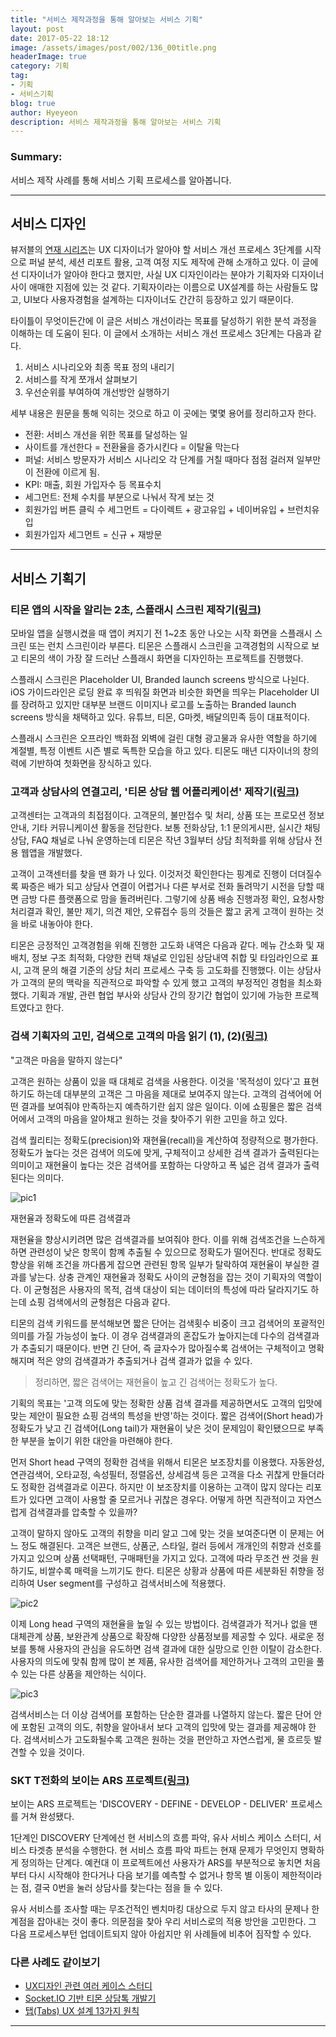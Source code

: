 ```yaml
---
title: "서비스 제작과정을 통해 알아보는 서비스 기획"
layout: post
date: 2017-05-22 18:12
image: /assets/images/post/002/136_00title.png
headerImage: true
category: 기획
tag:
- 기획
- 서비스기획
blog: true
author: Hyeyeon
description: 서비스 제작과정을 통해 알아보는 서비스 기획
---
```


### Summary:

서비스 제작 사례를 통해 서비스 기획 프로세스를 알아봅니다.

---

## 서비스 디자인

뷰저블의 [연재 시리즈](https://brunch.co.kr/@beusable/30)는 UX 디자이너가 알아야 할 서비스 개선 프로세스 3단계를 시작으로 퍼널 분석, 세션 리포트 활용, 고객 여정 지도 제작에 관해 소개하고 있다. 이 글에선 디자이너가 알아야 한다고 했지만, 사실 UX 디자인이라는 분야가 기획자와 디자이너 사이 애매한 지점에 있는 것 같다. 기획자이라는 이름으로 UX설계를 하는 사람들도 많고, UI보다 사용자경험을 설계하는 디자이너도 간간히 등장하고 있기 때문이다.

타이틀이 무엇이든간에 이 글은 서비스 개선이라는 목표를 달성하기 위한 분석 과정을 이해하는 데 도움이 된다. 이 글에서 소개하는 서비스 개선 프로세스 3단계는 다음과 같다.

1. 서비스 시나리오와 최종 목표 정의 내리기
2. 서비스를 작게 쪼개서 살펴보기
3. 우선순위를 부여하여 개선방안 실행하기

세부 내용은 원문을 통해 익히는 것으로 하고 이 곳에는 몇몇 용어를 정리하고자 한다.

* 전환: 서비스 개선을 위한 목표를 달성하는 일
* 사이트를 개선한다 = 전환율을 증가시킨다 = 이탈율 막는다
* 퍼널: 서비스 방문자가 서비스 시나리오 각 단계를 거칠 때마다 점점 걸러져 일부만이 전환에 이르게 됨.
* KPI: 매출, 회원 가입자수 등 목표수치
* 세그먼트: 전체 수치를 부분으로 나눠서 작게 보는 것
* 회원가입 버튼 클릭 수 세그먼트 = 다이렉트 + 광고유입 + 네이버유입 + 브런치유입
* 회원가입자 세그먼트 =  신규 + 재방문

---

## 서비스 기획기

### 티몬 앱의 시작을 알리는 2초, 스플래시 스크린 제작기[(링크)](http://tmondev.blog.me/220992527657)

모바일 앱을 실행시켰을 때 앱이 켜지기 전 1~2초 동안 나오는 시작 화면을 스플래시 스크린 또는 런치 스크린이라 부른다. 티몬은 스플래시 스크린을 고객경험의 시작으로 보고 티몬의 색이 가장 잘 드러난 스플래시 화면을 디자인하는 프로젝트를 진행했다.

스플래시 스크린은 Placeholder UI, Branded launch screens 방식으로 나뉜다. iOS 가이드라인은 로딩 완료 후 띄워질 화면과 비슷한 화면을 띄우는 Placeholder UI를 장려하고 있지만 대부분 브랜드 이미지나 로고를 노출하는 Branded launch screens 방식을 채택하고 있다. 유튜브, 티몬, G마켓, 배달의민족 등이 대표적이다.

스플래시 스크린은 오프라인 백화점 외벽에 걸린 대형 광고물과 유사한 역할을 하기에 계절별, 특정 이벤트 시즌 별로 독특한 모습을 하고 있다. 티몬도 매년 디자이너의 창의력에 기반하여 첫화면을 장식하고 있다.


### 고객과 상담사의 연결고리, '티몬 상담 웹 어플리케이션' 제작기[(링크)](http://tmondev.blog.me/220990918714)

고객센터는 고객과의 최접점이다. 고객문의, 불만접수 및 처리, 상품 또는 프로모션 정보 안내, 기타 커뮤니케이션 활동을 전담한다. 보통 전화상담, 1:1 문의게시판, 실시간 채팅상담, FAQ 채널로 나눠 운영하는데 티몬은 작년 3월부터 상담 최적화를 위해 상담사 전용 웹앱을 개발했다.

고객이 고객센터를 찾을 땐 화가 나 있다. 이것저것 확인한다는 핑계로 진행이 더뎌질수록 짜증은 배가 되고 상담사 연결이 어렵거나 다른 부서로 전화 돌려막기 시전을 당할 때면 금방 다른 플랫폼으로 맘을 돌려버린다. 그렇기에 상품 배송 진행과정 확인, 요청사항 처리결과 확인, 불만 제기, 의견 제안, 오류접수 등의 것들은 짧고 굵게 고객이 원하는 것을 바로 내놓아야 한다.

티몬은 긍정적인 고객경험을 위해 진행한 고도화 내역은 다음과 같다. 메뉴 간소화 및 재배치, 정보 구조 최적화, 다양한 컨택 채널로 인입된 상담내역 취합 및 타임라인으로 표시, 고객 문의 해결 기준의 상담 처리 프로세스 구축 등 고도화를 진행했다. 이는 상담사가 고객의 문의 맥락을 직관적으로 파악할 수 있게 했고 고객의 부정적인 경험을 최소화했다. 기획과 개발, 관련 협업 부사와 상담사 간의 장기간 협업이 있기에 가능한 프로젝트였다고 한다.

### 검색 기획자의 고민, 검색으로 고객의 마음 읽기 (1), (2)[(링크)](http://tmondev.blog.me/220957031204)

"고객은 마음을 말하지 않는다"

고객은 원하는 상품이 있을 때 대체로 검색을 사용한다. 이것을 '목적성이 있다'고 표현하기도 하는데 대부분의 고객은 그 마음을 제대로 보여주지 않는다. 고객의 검색어에 어떤 결과를 보여줘야 만족하는지 예측하기란 쉽지 않은 일이다. 이에 쇼핑몰은 짧은 검색어에서 고객의 마음을 알아채고 원하는 것을 찾아주기 위한 고민을 하고 있다.

검색 퀄리티는 정확도(precision)와 재현율(recall)을 계산하여 정량적으로 평가한다. 정확도가 높다는 것은 검색어 의도에 맞게, 구체적이고 상세한 검색 결과가 출력된다는 의미이고 재현율이 높다는 것은 검색어를 포함하는 다양하고 폭 넓은 검색 결과가 출력된다는 의미다.

![pic1](http://postfiles15.naver.net/MjAxNzAzMDlfOTMg/MDAxNDg5MDMxMzMyMzAx.9LrXdC4mf77Ia-DwXzyq_79CMJLmQO8cF0zfGRivCy0g.it38xy545b7qRkvddaqW8vwiomcxfXCdWzAqyxy6c7Ig.PNG.tmondev/2_1.PNG?type=w773)
<figcaption class="caption">재현율과 정확도에 따른 검색결과</figcaption>

재현율을 향상시키려면 많은 검색결과를 보여줘야 한다. 이를 위해 검색조건을 느슨하게 하면 관련성이 낮은 항목이 함꼐 추출될 수 있으므로 정확도가 떨어진다. 반대로 정확도 향상을 위해 조건을 까다롭게 잡으면 관련된 항목 일부가 탈락하여 재현율이 부실한 결과를 낳는다. 상충 관계인 재현율과 정확도 사이의 균형점을 잡는 것이 기획자의 역할이다. 이 균형점은 사용자의 목적, 검색 대상이 되는 데이터의 특성에 따라 달라지기도 하는데 쇼핑 검색에서의 균형점은 다음과 같다.

티몬의 검색 키워드를 분석해보면 짧은 단어는 검색횟수 비중이 크고 검색어의 포괄적인 의미를 가질 가능성이 높다. 이 경우 검색결과의 혼잡도가 높아지는데 다수의 검색결과가 추출되기 때문이다. 반면 긴 단어, 즉 글자수가 많아질수록 검색어는 구체적이고 명확해지며 적은 양의 검색결과가 추출되거나 검색 결과가 없을 수 있다.

> 정리하면, 짧은 검색어는 재현율이 높고 긴 검색어는 정확도가 높다.

기획의 목표는 '고객 의도에 맞는 정확한 상품 검색 결과를 제공하면서도 고객의 입맛에 맞는 제안이 필요한 쇼핑 검색의 특성을 반영'하는 것이다. 짧은 검색어(Short head)가 정확도가 낮고 긴 검색어(Long tail)가 재현율이 낮은 것이 문제임이 확인됐으므로 부족한 부분을 높이기 위한 대안을 마련해야 한다.

먼저 Short head 구역의 정확한 검색을 위해서 티몬은 보조장치를 이용했다. 자동완성, 연관검색어, 오타교정, 속성필터, 정렬옵션, 상세검색 등은 고객을 다소 귀찮게 만들더라도 정확한 검색결과로 이끈다. 하지만 이 보조장치를 이용하는 고객이 많지 않다는 리포트가 있다면 고객이 사용할 줄 모르거나 귀찮은 경우다. 어떻게 하면 직관적이고 자연스럽게 검색결과를 압축할 수 있을까?

고객이 말하지 않아도 고객의 취향을 미리 알고 그에 맞는 것을 보여준다면 이 문제는 어느 정도 해결된다. 고객은 브랜드, 상품군, 스타일, 컬러 등에서 개개인의 취향과 선호를 가지고 있으며 상품 선택패턴, 구매패턴을 가지고 있다. 고객에 따라 무조건 싼 것을 원하기도, 비쌀수록 매력을 느끼기도 한다. 티몬은 상황과 상품에 따른 세분화된 취향을 정리하여 User segment를 구성하고 검색서비스에 적용했다.

![pic2](http://postfiles9.naver.net/MjAxNzAzMjNfMjkx/MDAxNDkwMjUxMDMwNTk5.LglfensmHg2aR2uhXga9A1KYEfHpEjVQvR0DPrhS1-Ug.R8rnGQjCf5xwEHK7-WHier79HcMw7nNA9_Q8THbUo_wg.PNG.tmondev/3_1.png?type=w773)

이제 Long head 구역의 재현율을 높일 수 있는 방법이다. 검색결과가 적거나 없을 땐 대체관계 상품, 보완관계 상품으로 확장해 다양한 상품정보를 제공할 수 있다. 새로운 정보를 통해 사용자의 관심을 유도하면 검색 결과에 대한 실망으로 인한 이탈이 감소한다. 사용자의 의도에 맞춰 함께 많이 본 제품, 유사한 검색어를 제안하거나 고객의 고민을 풀 수 있는 다른 상품을 제안하는 식이다.

![pic3](http://postfiles7.naver.net/MjAxNzAzMjNfMTE2/MDAxNDkwMjU4MDM5MDcy.9ef89QZuxmJtzIpvT65rSqtvGBG4tMpiqGZuYaF2o7Qg.zAvtNR6X9z1EnOalmppEPRYCOGsdNDz67o73W8pwD4Eg.PNG.tmondev/10.png?type=w773)

검색서비스는 더 이상 검색어를 포함하는 단순한 결과를 나열하지 않는다. 짧은 단어 안에 포함된 고객의 의도, 취향을 알아내서 보다 고객의 입맛에 맞는 결과를 제공해야 한다. 검색서비스가 고도화될수록 고객은 원하는 것을 편안하고 자연스럽게, 물 흐르듯 발견할 수 있을 것이다.

### SKT T전화의 보이는 ARS 프로젝트[(링크)](https://brunch.co.kr/@amyyoungah/9)

보이는 ARS 프로젝트는 'DISCOVERY - DEFINE - DEVELOP - DELIVER' 프로세스를 거쳐 완성됐다.

1단계인 DISCOVERY 단계에선 현 서비스의 흐름 파악, 유사 서비스 케이스 스터디, 서비스 타겟층 분석을 수행한다. 현 서비스 흐름 파악 파트는 현재 문제가 무엇인지 명확하게 정의하는 단계다. 예컨대 이 프로젝트에선 사용자가 ARS를 부분적으로 놓치면 처음부터 다시 시작해야 한다거나 다음 보기를 예측할 수 없거나 항목 별 이동이 제한적이라는 점, 결국 0번을 눌러 상담사를 찾는다는 점을 들 수 있다.

유사 서비스를 조사할 때는 무조건적인 벤치마킹 대상으로 두지 않고 타사의 문제나 한계점을 잡아내는 것이 좋다. 의문점을 찾아 우리 서비스로의 적용 방안을 고민한다. 그 다음 프로세스부턴 업데이트되지 않아 아쉽지만 위 사례들에 비추어 짐작할 수 있다.

### 다른 사례도 같이보기

* [UX디자인 관련 여러 케이스 스터디](https://www.casestudy.club/category/experience)
* [Socket.IO 기반 티몬 상담톡 개발기](http://tmondev.blog.me/220982377777)
* [탭(Tabs) UX 설계 13가지 원칙](https://brunch.co.kr/@ebprux/126)

---

